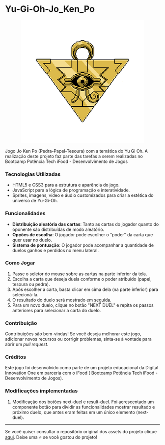 # Yu-Gi-Oh-Jo_Ken_Po

<p align="center">
  <img src="https://github.com/profa-janaina/Yu-Gi-Oh-Jo_Ken_Po/blob/main/src/assets/icons/millenium.png" alt="Imagem do Enigma do Milênio do Yu-Gi-Oh">
</p>

Jogo Jo Ken Po (Pedra-Papel-Tesoura) com a temática do Yu Gi Oh. A realização deste projeto faz parte das tarefas a serem realizadas no Bootcamp Potência Tech iFood - Desenvolvimento de Jogos

### Tecnologias Utilizadas

- HTML5 e CSS3 para a estrutura e aparência do jogo.
- JavaScript para a lógica de programação e interatividade.
- Sprites, imagens, vídeo e áudio customizados para criar a estética do universo de Yu-Gi-Oh.

### Funcionalidades

- **Distribuição aleatória das cartas**: Tanto as cartas do jogador quanto do oponente são distribuídas de modo aleatório.
- **Opções de escolha**: O jogador pode escolher o "poder" da carta que quer usar no duelo.
- **Sistema de pontuação**: O jogador pode acompanhar a quantidade de duelos ganhos e perdidos no menu lateral.

### Como Jogar

1. Passe o seletor do mouse sobre as cartas na parte inferior da tela.
2. Escolha a carta que deseja duela conforme o poder atribuído (papel, tesoura ou pedra).
3. Após escolher a carta, basta clicar em cima dela (na parte inferior) para selecioná-la.
4. O resultado do duelo será mostrado em seguida.
5. Para um novo duelo, clique no botão "NEXT DUEL" e repita os passos anteriores para selecionar a carta do duelo.

### Contribuição

Contribuições são bem-vindas! Se você deseja melhorar este jogo, adicionar novos recursos ou corrigir problemas, sinta-se à vontade para abrir um _pull request_.

### Créditos

Este jogo foi desenvolvido como parte de um projeto educacional da Digital Innovation One em parceria com o iFood ( Bootcamp Potência Tech iFood - Desenvolvimento de Jogos).

### Modificações implementadas
1. Modificação dos botões next-duel e result-duel. Foi acrescentado um componente botão para dividir as funcionalidades mostrar resultado e próximo duelo, que antes eram feitas em um único elemento (next-duel). 

---

Se você quiser consultar o repositório original dos assets do projeto clique [aqui](https://github.com/digitalinnovationone/js-yugioh-assets).
Deixe uma ⭐️ se você gostou do projeto!

